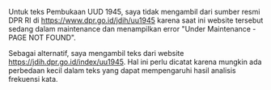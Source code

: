 Untuk teks Pembukaan UUD 1945, saya tidak mengambil dari sumber resmi DPR RI di https://www.dpr.go.id/jdih/uu1945 karena saat ini website tersebut sedang dalam maintenance dan menampilkan error "Under Maintenance - PAGE NOT FOUND".

Sebagai alternatif, saya mengambil teks dari website https://jdih.dpr.go.id/index/uu1945. Hal ini perlu dicatat karena mungkin ada perbedaan kecil dalam teks yang dapat mempengaruhi hasil analisis frekuensi kata.